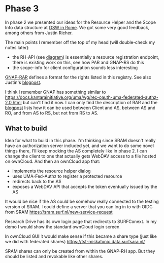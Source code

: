 # Phase 3

In phase 2 we presented our ideas for the Resource Helper and the Scope Info data structure at [OSW in Rome](https://oauth.secworkshop.events/osw2024/agenda-wednesday-osw-2024). We got some very good feedback, among others from Justin Richer.

The main points I remember off the top of my head (will double-check my notes later):
* the RH-API (see [diagram](https://github.com/SURFnet/surf-token-based-access/blob/main/phase-2/spec/OAuth%20Scope%20Info.pdf)) is essentially a resource registration endpoint, there is existing work on this, see how PAR and GNAP-RS do this
* the scope-info for client configuration sounds less interesting

[GNAP-RAR](https://datatracker.ietf.org/doc/html/draft-ietf-gnap-core-protocol#name-resource-access-rights) defines a format for the rights listed in this registry. See also Justin's [blogpost](https://justinsecurity.medium.com/applying-rar-in-oauth-2-and-gnap-76a7bae442da).


I think I remember GNAP has something similar to https://docs.kantarainitiative.org/uma/wg/rec-oauth-uma-federated-authz-2.0.html but can't find it now. I can only find the description of RAR and the [blogpost](https://docs.kantarainitiative.org/uma/wg/rec-oauth-uma-federated-authz-2.0.html#rfc.section.1.5) lists how it can be used between Client and AS, between AS and RO, and from AS to RS, but not from RS to AS.


## What to build
Idea for what to build in this phase. I'm thinking since SRAM doesn't really have an authorization server included yet,
and we want to do some novel things there, I'll keep mocking the AS completely like in phase 2.
I can change the client to one that actually gets WebDAV access to a file hosted on ownCloud.
And then an ownCloud app that:
* implements the resource helper dialog
* uses UMA-Fed-Authz to register a protected resource
* redirects back to the AS
* exposes a WebDAV API that accepts the token eventually issued by the AS

It would be nice if the AS could be somehow really connected to the testing version of SRAM.
I could define a server that you can log in to with OIDC from SRAM
https://sram.surf.nl/new-service-request

Research Drive has its own login page that redirects to SURFConext.
In my demo I would show the standard ownCloud login screen.

In ownCloud GUI it would make sense if this became a share type (just like we did with federated shares)
https://tst-miskatonic.data.surfsara.nl/

SRAM shares can only be created from within the GNAP-RH app.
But they should be listed and revokable like other shares.